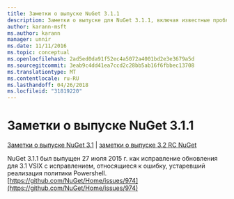 ```yaml
---
title: Заметки о выпуске NuGet 3.1.1
description: Заметки о выпуске для NuGet 3.1.1, включая известные проблемы, исправленные ошибки, добавленные функции и DCR.
author: karann-msft
ms.author: karann
manager: unnir
ms.date: 11/11/2016
ms.topic: conceptual
ms.openlocfilehash: 2ad5ed0da91f52ec4a5072a4001bd2e3e3679a5d
ms.sourcegitcommit: 3eab9c4dd41ea7ccd2c28bb5ab16f6fbbec13708
ms.translationtype: MT
ms.contentlocale: ru-RU
ms.lasthandoff: 04/26/2018
ms.locfileid: "31819220"
---
```

# <a name="nuget-311-release-notes"></a>Заметки о выпуске NuGet 3.1.1

[Заметки о выпуске NuGet 3.1](../release-notes/nuget-3.1.md) | [заметки о выпуске 3.2 RC NuGet](../release-notes/nuget-3.2-RC.md)

NuGet 3.1.1 был выпущен 27 июля 2015 г. как исправление обновления для 3.1 VSIX с исправлением, относящиеся к ошибку, устаревший реализация политики Powershell.
[https://github.com/NuGet/Home/issues/974](https://github.com/NuGet/Home/issues/974)